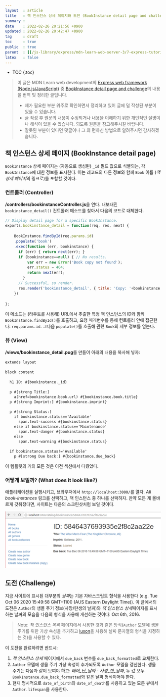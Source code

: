 ```yaml
---
layout  : article
title   : 책 인스턴스 상세 페이지와 도전 (BookInstance detail page and challenge)
summary : 
date    : 2022-02-26 20:21:56 +0900
updated : 2022-02-26 20:42:47 +0900
tag     : draft
toc     : true
public  : true
parent  : [[/js-library/express/mdn-learn-web-server-3/7-express-tutorial-5]]
latex   : false
---
```

* TOC
{:toc}

> 이 글은 MDN Learn web development의 [Express web framework (Node.js/JavaScript)](https://developer.mozilla.org/en-US/docs/Learn/Server-side/Express_Nodejs) 중 [BookInstance detail page and challenge](https://developer.mozilla.org/en-US/docs/Learn/Server-side/Express_Nodejs/Displaying_data/BookInstance_detail_page_and_challenge)의 내용을 번역 및 정리한 글입니다.
>
> * 제가 필요한 부분 위주로 확인하면서 정리하고 있어 글에 덜 작성된 부분이 있을 수 있습니다.
> * 글 작성 후 원문의 내용이 수정되거나 내용을 이해하기 위한 개인적인 설명이나 해석이 있을 수 있습니다. 되도록 원문을 참고해주시길 바랍니다.
> * 잘못된 부분이 있다면 댓글이나 그 외 편하신 방법으로 알려주시면 감사하겠습니다.

## 책 인스턴스 상세 페이지 (BookInstance detail page)

`BookInstance` 상세 페이지는 (자동으로 생성된) `_id` 필드 값으로 식별되는, 각 `BookInstance`에 대한 정보를 표시한다. 이는 레코드의 다른 정보와 함께 `Book` 이름 (*책 상세 페이지*의 링크로)를 포함할 것이다.

### 컨트롤러 (Controller)

**/controllers/bookinstanceController.js**을 연다. 내보내진 `bookinstance_detail()` 컨트롤러 메소드를 찾아서 다음의 코드로 대체한다.

```js
// Display detail page for a specific BookInstance.
exports.bookinstance_detail = function(req, res, next) {

    BookInstance.findById(req.params.id)
    .populate('book')
    .exec(function (err, bookinstance) {
      if (err) { return next(err); }
      if (bookinstance==null) { // No results.
          var err = new Error('Book copy not found');
          err.status = 404;
          return next(err);
        }
      // Successful, so render.
      res.render('bookinstance_detail', { title: 'Copy: '+bookinstance.book.title, bookinstance:  bookinstance});
    })

};
```

이 메소드는 (라우트를 사용해) URL에서 추출한 특정 책 인스턴스의 ID와 함께 `BookInstance.findById()`를 호출하고, 요청 매개변수를 통해 컨트롤러 안에 접근한다: `req.params.id`. 그다음 `populate()`를 호출해 관련 `Book`의 세부 정보를 얻는다.

### 뷰 (View)

**/views/bookinstance_detail.pug**를 만들어 아래의 내용을 복사해 넣자:

```pug
extends layout

block content

  h1 ID: #{bookinstance._id}

  p #[strong Title:]
    a(href=bookinstance.book.url) #{bookinstance.book.title}
  p #[strong Imprint:] #{bookinstance.imprint}

  p #[strong Status:]
    if bookinstance.status=='Available'
      span.text-success #{bookinstance.status}
    else if bookinstance.status=='Maintenance'
      span.text-danger #{bookinstance.status}
    else
      span.text-warning #{bookinstance.status}

  if bookinstance.status!='Available'
    p #[strong Due back:] #{bookinstance.due_back}
```

이 템플릿의 거의 모든 것은 이전 섹션에서 다뤘었다.

### 어떻게 보일까? (What does it look like?)

애플리케이션을 실행시키고, 브라우저에서 `http://localhost:3000/`를 열자. *All book-instances* 링크를 선택하고, 책 인스턴스 중 하나를 선택하자. 만약 모든 게 올바르게 갖춰졌다면, 사이트는 다음의 스크린샷처럼 보일 것이다.

![book instance detail page screenshot](/post-img/mdn-learn-web-server-3-7-12-bookinstance-detail-page/locallibary_express_bookinstance_detail.png)

## 도전 (Challenge)

지금 사이트에 표시된 대부분의 *날짜*는 기본 자바스크립트 형식을 사용한다 (e.g. Tue Oct 06 2020 15:49:58 GMT+1100 (AUS Eastern Daylight Time)). 이 글에서의 도전은 `Author`의 생몰 주기 정보(사망/탄생의 날짜)와 *책 인스턴스 상세*페이지를 표시하는 날짜의 모습을 다음의 형식을 사용해 개선하는 것이다: Oct 6th, 2016.

> Note: *책 인스턴스 목록* 페이지에서 사용한 것과 같은 방식(`Author` 모델에 생몰 주기를 위한 가상 속성을 추가하고 [luxon](https://www.npmjs.com/package/luxon)을 사용해 날짜 문자열의 형식을 지정하는 것)을 사용할 수 있다.

이 도전을 완료하려면 반드시:

1. *책 인스턴스 상세* 페이지에서 `due_back` 변수를 `due_back_formatted`로 교체한다.
1. `Author` 모델에 생몰 주기 가상 속성이 추가되도록 `Author` 모델을 갱신한다. 생몰 주기는 다음과 같이 보여야 하고: *태어_난_날짜 - 사망_한_날짜*, 두 값 모두 `BookInstance.due_back_formatted`와 같은 날짜 형식이어야 한다.
1. 현재 명시적으로 `date_of_birth`와 `date_of_death`를 사용하고 있는 모든 뷰에서 `Author.lifespan`을 사용한다.
